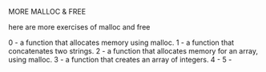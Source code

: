 MORE MALLOC & FREE

here are more exercises of malloc and free

0 - a function that allocates memory using malloc.
1 - a function that concatenates two strings.
2 - a function that allocates memory for an array, using malloc.
3 - a function that creates an array of integers.
4 - 
5 - 
